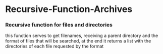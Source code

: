 # Recursive-Function-Archives
### Recursive function for files and directories
this function serves to get filenames, receiving a parent directory and the format of files that will be searched, at the end it returns a list with the directories of each file requested by the format
